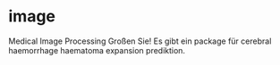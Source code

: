 # image
Medical Image Processing
Großen Sie! Es gibt ein package für cerebral haemorrhage haematoma expansion prediktion.
